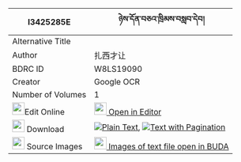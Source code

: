 |I3425285E|ཉེས་དོན་བཅའ་ཁྲིམས་བསླབ་དེབ། 
| --- | --- 
|Alternative Title |
|Author| 扎西才让
|BDRC ID | W8LS19090
|Creator | Google OCR
|Number of Volumes| 1
|<img width="25" src="https://img.icons8.com/color/25/000000/edit-property.png">Edit Online| [<img width="25" src="https://avatars.githubusercontent.com/u/45091458?s=200&v=4"> Open in Editor](http://editor.openpecha.org/I3425285E)
|<img width="25" src="https://img.icons8.com/fluent/48/000000/download-2.png"/>  Download | [![](https://img.icons8.com/color/20/000000/txt.png)Plain Text](https://github.com/Openpecha/I3425285E/releases/download/v2/nye_sa_don_chatrim_lab_deb_plain_I3425285E.zip), [![](https://img.icons8.com/color/20/000000/txt.png)Text with Pagination](https://github.com/Openpecha/I3425285E/releases/download/v2/nye_sa_don_chatrim_lab_deb_pages_I3425285E.zip)
|<img width="25" src="https://img.icons8.com/plasticine/100/000000/pictures-folder.png"/>  Source Images | [<img width="25" src="https://library.bdrc.io/icons/BUDA-small.svg"> Images of text file open in BUDA](https://library.bdrc.io/show/bdr:W8LS19090)